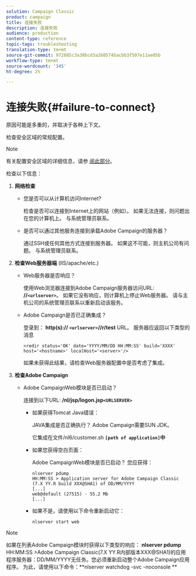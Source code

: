 ```yaml
---
solution: Campaign Classic
product: campaign
title: 连接失败
description: 连接失败
audience: production
content-type: reference
topic-tags: troubleshooting
translation-type: tm+mt
source-git-commit: 972885c3a38bcd3a260574bacbb3f507e11ae05b
workflow-type: tm+mt
source-wordcount: '345'
ht-degree: 2%

---
```



# 连接失败{#failure-to-connect}

原因可能是多重的，并取决于各种上下文。

检查安全区域的常规配置。

>[!NOTE]
>
>有关配置安全区域的详细信息，请参 [阅此部分](../../installation/using/configuring-campaign-server.md#defining-security-zones)。

检查以下信息：

1. **网络检查**

   * 您是否可以从计算机访问Internet?

      检查是否可以连接到Internet上的网站（例如）。 如果无法连接，则问题出在您的计算机上。 与系统管理员联系。

   * 是否可以通过其他服务连接到承载Adobe Campaign的服务器？

      通过SSH或任何其他方式连接到服务器。 如果这不可能，则主机公司有问题。 与系统管理员联系。

1. **检查Web服务器端** (IIS/apache/etc.)

   * Web服务器是否响应？

      使用Web浏览器连接到Adobe Campaign服务器访问URL: **//`<urlserver>`**。 如果它没有响应，则计算机上停止Web服务器。 请与主机公司的系统管理员联系以重新启动该服务。

   * Adobe Campaign是否已正确集成？

      登录到： **http(s):// `<urlserver>`//r/test** URL。 服务器应返回以下类型的消息

      ```
      <redir status='OK' date='YYYY/MM/DD HH:MM:SS' build='XXXX' host='<hostname>' localHost='<server>'/>
      ```

      如果未获得此结果，请检查Web服务器配置中是否考虑了集成。

1. **检查Adobe Campaign**

   * Adobe CampaignWeb模块是否已启动？

      连接到以下URL: **/nl/jsp/logon.jsp`<URLSERVER>`**

      * 如果获得Tomcat Java错误：

         JAVA集成是否正确执行？ Adobe Campaign需要SUN JDK。

         它集成在文件/nl6/customer.sh **`[path of application]`中**

      * 如果您获得空白页面：

         Adobe CampaignWeb模块是否已启动？ 您应获得：

         ```
         nlserver pdump
         HH:MM:SS > Application server for Adobe Campaign Classic (7.X YY.R build XXX@SHA1) of DD/MM/YYYY
         [...]
         web@default (27515) - 55.2 Mb
         [...]
         ```

      * 如果不是，请使用以下命令重新启动它：

         ```
         nlserver start web
         ```
>[!NOTE]
>
>如果在列表Adobe Campaign模块时获得以下类型的响应： **nlserver pdump**
>HH:MM:SS >Adobe Campaign Classic(7.X YY.R内部版本XXX@SHA1)的应用程序服务器：DD/MM/YYYY无任务。您必须重新启动整个Adobe Campaign应用程序。 为此，请使用以下命令：**nlserver watchdog -svc -noconsole **
